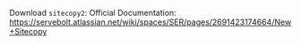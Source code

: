 Download `sitecopy2`:
Official Documentation: https://servebolt.atlassian.net/wiki/spaces/SER/pages/2691423174664/New+Sitecopy
